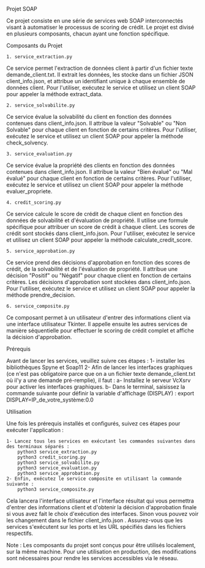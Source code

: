 Projet SOAP

Ce projet consiste en une série de services web SOAP interconnectés visant à automatiser le processus de scoring de crédit. Le projet est divisé en plusieurs composants, chacun ayant une fonction spécifique.

Composants du Projet
	
	1. service_extraction.py
Ce service permet l'extraction de données client à partir d'un fichier texte demande_client.txt.
Il extrait les données, les stocke dans un fichier JSON client_info.json, et attribue un identifiant unique à chaque ensemble de données client.
Pour l'utiliser, exécutez le service et utilisez un client SOAP pour appeler la méthode extract_data.
	
	2. service_solvabilite.py
Ce service évalue la solvabilité du client en fonction des données contenues dans client_info.json.
Il attribue la valeur "Solvable" ou "Non Solvable" pour chaque client en fonction de certains critères.
Pour l'utiliser, exécutez le service et utilisez un client SOAP pour appeler la méthode check_solvency.
	
	3. service_evaluation.py
Ce service évalue la propriété des clients en fonction des données contenues dans client_info.json.
Il attribue la valeur "Bien évalué" ou "Mal évalué" pour chaque client en fonction de certains critères.
Pour l'utiliser, exécutez le service et utilisez un client SOAP pour appeler la méthode evaluer_propriete.

	4. credit_scoring.py
Ce service calcule le score de crédit de chaque client en fonction des données de solvabilité et d'évaluation de propriété.
Il utilise une formule spécifique pour attribuer un score de crédit à chaque client.
Les scores de crédit sont stockés dans client_info.json.
Pour l'utiliser, exécutez le service et utilisez un client SOAP pour appeler la méthode calculate_credit_score.

	5. service_approbation.py
Ce service prend des décisions d'approbation en fonction des scores de crédit, de la solvabilité et de l'évaluation de propriété.
Il attribue une décision "Positif" ou "Négatif" pour chaque client en fonction de certains critères.
Les décisions d'approbation sont stockées dans client_info.json.
Pour l'utiliser, exécutez le service et utilisez un client SOAP pour appeler la méthode prendre_decision.
	
	6. service_composite.py
Ce composant permet à un utilisateur d'entrer des informations client via une interface utilisateur Tkinter.
Il appelle ensuite les autres services de manière séquentielle pour effectuer le scoring de crédit complet et affiche la décision d'approbation.

Prérequis

Avant de lancer les services, veuillez suivre ces étapes :
	1- installer les bibliothèques Spyne et Soap11
	2- Afin de lancer les interfaces graphiques (ce n'est pas obligatoire parce que on a un fichier texte demande_client.txt où il'y a une demande pré-remplie), il faut :
		a- Installez le serveur VcXsrv pour activer les interfaces graphiques.
		b- Dans le terminal, saisissez la commande suivante pour définir la variable d'affichage (DISPLAY) : export DISPLAY=IP_de_votre_système:0.0


Utilisation

Une fois les prérequis installés et configurés, suivez ces étapes pour exécuter l'application :

	1- Lancez tous les services en exécutant les commandes suivantes dans des terminaux séparés :
		python3 service_extraction.py
		python3 credit_scoring.py
		python3 service_solvabilite.py
		python3 service_evaluation.py
		python3 service_approbation.py
	2- Enfin, exécutez le service composite en utilisant la commande suivante :
		python3 service_composite.py


Cela lancera l'interface utilisateur et l'interface résultat qui vous permettra d'entrer des informations client et d'obtenir la décision d'approbation finale si vous avez fait le choix d'exécution des interfaces.
Sinon vous pouvez voir les changement dans le fichier client_info.json .
Assurez-vous que les services s'exécutent sur les ports et les URL spécifiés dans les fichiers respectifs.

Note : Les composants du projet sont conçus pour être utilisés localement, sur la même machine. Pour une utilisation en production, des modifications sont nécessaires pour rendre les services accessibles via le réseau.

